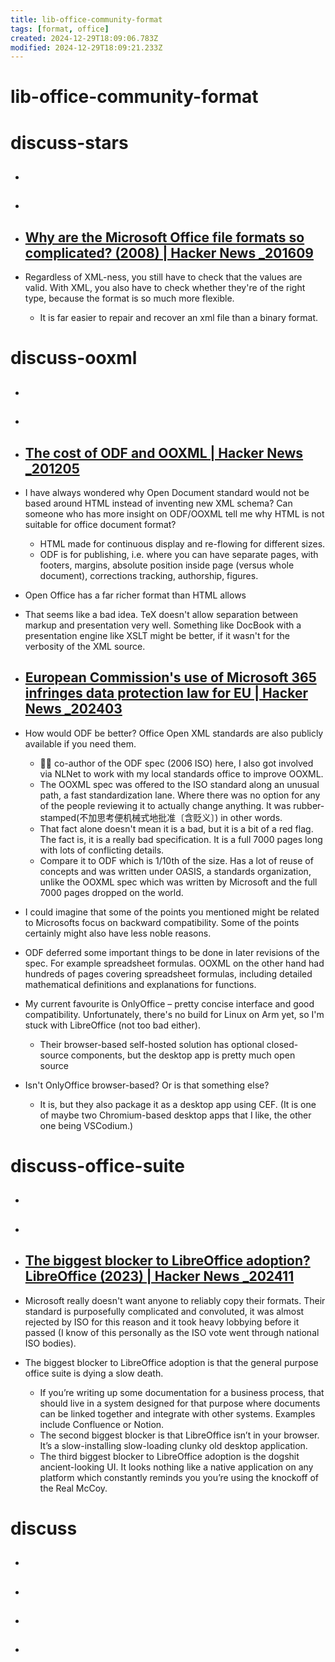 ```yaml
---
title: lib-office-community-format
tags: [format, office]
created: 2024-12-29T18:09:06.783Z
modified: 2024-12-29T18:09:21.233Z
---
```


# lib-office-community-format

# discuss-stars
- ## 

- ## 

- ## [Why are the Microsoft Office file formats so complicated? (2008) | Hacker News _201609](https://news.ycombinator.com/item?id=12471604)
- Regardless of XML-ness, you still have to check that the values are valid. With XML, you also have to check whether they're of the right type, because the format is so much more flexible.
  - It is far easier to repair and recover an xml file than a binary format.

# discuss-ooxml
- ## 

- ## 

- ## [The cost of ODF and OOXML | Hacker News _201205](https://news.ycombinator.com/item?id=4032429)
- I have always wondered why Open Document standard would not be based around HTML instead of inventing new XML schema? Can someone who has more insight on ODF/OOXML tell me why HTML is not suitable for office document format?
  - HTML made for continuous display and re-flowing for different sizes.
  - ODF is for publishing, i.e. where you can have separate pages, with footers, margins, absolute position inside page (versus whole document), corrections tracking, authorship, figures.
- Open Office has a far richer format than HTML allows 

- That seems like a bad idea. TeX doesn't allow separation between markup and presentation very well. Something like DocBook with a presentation engine like XSLT might be better, if it wasn't for the verbosity of the XML source.

- ## [European Commission's use of Microsoft 365 infringes data protection law for EU | Hacker News _202403](https://news.ycombinator.com/item?id=39666561)
- How would ODF be better? Office Open XML standards are also publicly available if you need them.
  - 👷🏻 co-author of the ODF spec (2006 ISO) here, I also got involved via NLNet to work with my local standards office to improve OOXML.
  - The OOXML spec was offered to the ISO standard along an unusual path, a fast standardization lane. Where there was no option for any of the people reviewing it to actually change anything. It was rubber-stamped(不加思考便机械式地批准〔含贬义〕) in other words.
  - That fact alone doesn't mean it is a bad, but it is a bit of a red flag. The fact is, it is a really bad specification. It is a full 7000 pages long with lots of conflicting details.
  - Compare it to ODF which is 1/10th of the size. Has a lot of reuse of concepts and was written under OASIS, a standards organization, unlike the OOXML spec which was written by Microsoft and the full 7000 pages dropped on the world.
- I could imagine that some of the points you mentioned might be related to Microsofts focus on backward compatibility. Some of the points certainly might also have less noble reasons.
- ODF deferred some important things to be done in later revisions of the spec. For example spreadsheet formulas. OOXML on the other hand had hundreds of pages covering spreadsheet formulas, including detailed mathematical definitions and explanations for functions.

- My current favourite is OnlyOffice – pretty concise interface and good compatibility. Unfortunately, there's no build for Linux on Arm yet, so I'm stuck with LibreOffice (not too bad either).
  - Their browser-based self-hosted solution has optional closed-source components, but the desktop app is pretty much open source
- Isn't OnlyOffice browser-based? Or is that something else?
  - It is, but they also package it as a desktop app using CEF. (It is one of maybe two Chromium-based desktop apps that I like, the other one being VSCodium.)
# discuss-office-suite
- ## 

- ## 

- ## [The biggest blocker to LibreOffice adoption? LibreOffice (2023) | Hacker News _202411](https://news.ycombinator.com/item?id=42225260)
- Microsoft really doesn't want anyone to reliably copy their formats. Their standard is purposefully complicated and convoluted, it was almost rejected by ISO for this reason and it took heavy lobbying before it passed (I know of this personally as the ISO vote went through national ISO bodies).

- The biggest blocker to LibreOffice adoption is that the general purpose office suite is dying a slow death.
  - If you’re writing up some documentation for a business process, that should live in a system designed for that purpose where documents can be linked together and integrate with other systems. Examples include Confluence or Notion.
  - The second biggest blocker is that LibreOffice isn’t in your browser. It’s a slow-installing slow-loading clunky old desktop application.
  - The third biggest blocker to LibreOffice adoption is the dogshit ancient-looking UI. It looks nothing like a native application on any platform which constantly reminds you you’re using the knockoff of the Real McCoy.
# discuss
- ## 

- ## 

- ## 

- ## 
